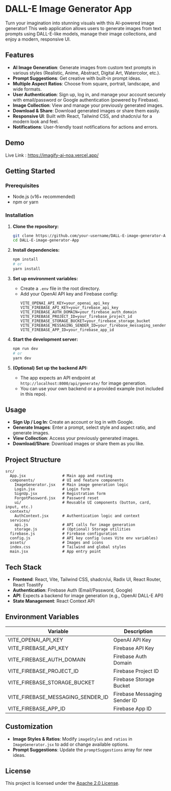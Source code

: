 # DALL-E Image Generator App

Turn your imagination into stunning visuals with this AI-powered image generator! This web application allows users to generate images from text prompts using DALL-E-like models, manage their image collections, and enjoy a modern, responsive UI.

## Features

- **AI Image Generation**: Generate images from custom text prompts in various styles (Realistic, Anime, Abstract, Digital Art, Watercolor, etc.).
- **Prompt Suggestions**: Get creative with built-in prompt ideas.
- **Multiple Aspect Ratios**: Choose from square, portrait, landscape, and wide formats.
- **User Authentication**: Sign up, log in, and manage your account securely with email/password or Google authentication (powered by Firebase).
- **Image Collection**: View and manage your previously generated images.
- **Download & Share**: Download generated images or share them easily.
- **Responsive UI**: Built with React, Tailwind CSS, and shadcn/ui for a modern look and feel.
- **Notifications**: User-friendly toast notifications for actions and errors.

## Demo
Live Link : https://imagify-ai-noa.vercel.app/



## Getting Started

### Prerequisites

- Node.js (v16+ recommended)
- npm or yarn

### Installation

1. **Clone the repository:**
   ```bash
   git clone https://github.com/your-username/DALL-E-image-generator-App.git
   cd DALL-E-image-generator-App
   ```

2. **Install dependencies:**
   ```bash
   npm install
   # or
   yarn install
   ```

3. **Set up environment variables:**

   - Create a `.env` file in the root directory.
   - Add your OpenAI API key and Firebase config:
     ```
     VITE_OPENAI_API_KEY=your_openai_api_key
     VITE_FIREBASE_API_KEY=your_firebase_api_key
     VITE_FIREBASE_AUTH_DOMAIN=your_firebase_auth_domain
     VITE_FIREBASE_PROJECT_ID=your_firebase_project_id
     VITE_FIREBASE_STORAGE_BUCKET=your_firebase_storage_bucket
     VITE_FIREBASE_MESSAGING_SENDER_ID=your_firebase_messaging_sender_id
     VITE_FIREBASE_APP_ID=your_firebase_app_id
     ```

4. **Start the development server:**
   ```bash
   npm run dev
   # or
   yarn dev
   ```

5. **(Optional) Set up the backend API:**
   - The app expects an API endpoint at `http://localhost:8000/api/generate/` for image generation.
   - You can use your own backend or a provided example (not included in this repo).

## Usage

- **Sign Up / Log In**: Create an account or log in with Google.
- **Generate Images**: Enter a prompt, select style and aspect ratio, and generate images.
- **View Collection**: Access your previously generated images.
- **Download/Share**: Download images or share them as you like.

## Project Structure

```
src/
  App.jsx                # Main app and routing
  components/            # UI and feature components
    ImageGenerator.jsx   # Main image generation logic
    Login.jsx            # Login form
    SignUp.jsx           # Registration form
    ForgotPassword.jsx   # Password reset
    ui/                  # Reusable UI components (button, card, input, etc.)
  contexts/
    AuthContext.jsx      # Authentication logic and context
  services/
    api.js               # API calls for image generation
    storage.js           # (Optional) Storage utilities
  firebase.js            # Firebase configuration
  config.js              # API key config (uses Vite env variables)
  assets/                # Images and icons
  index.css              # Tailwind and global styles
  main.jsx               # App entry point
```

## Tech Stack

- **Frontend**: React, Vite, Tailwind CSS, shadcn/ui, Radix UI, React Router, React Toastify
- **Authentication**: Firebase Auth (Email/Password, Google)
- **API**: Expects a backend for image generation (e.g., OpenAI DALL-E API)
- **State Management**: React Context API

## Environment Variables

| Variable                      | Description                |
|-------------------------------|----------------------------|
| VITE_OPENAI_API_KEY           | OpenAI API Key             |
| VITE_FIREBASE_API_KEY         | Firebase API Key           |
| VITE_FIREBASE_AUTH_DOMAIN     | Firebase Auth Domain       |
| VITE_FIREBASE_PROJECT_ID      | Firebase Project ID        |
| VITE_FIREBASE_STORAGE_BUCKET  | Firebase Storage Bucket    |
| VITE_FIREBASE_MESSAGING_SENDER_ID | Firebase Messaging Sender ID |
| VITE_FIREBASE_APP_ID          | Firebase App ID            |

## Customization

- **Image Styles & Ratios**: Modify `imageStyles` and `ratios` in `ImageGenerator.jsx` to add or change available options.
- **Prompt Suggestions**: Update the `promptSuggestions` array for new ideas.

## License

This project is licensed under the [Apache 2.0 License](LICENSE).
